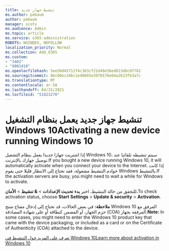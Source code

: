 ```yaml
---
title: تنشيط جهاز جديد
ms.author: pebaum
author: pebaum
manager: scotv
ms.audience: Admin
ms.topic: article
ms.service: o365-administration
ROBOTS: NOINDEX, NOFOLLOW
localization_priority: Normal
ms.collection: Adm_O365
ms.custom:
- "3402"
- "9001418"
ms.openlocfilehash: 5ee50d45712f4c363cf21d49e56ed813d6c0f782
ms.sourcegitcommit: 8bc60ec34bc1e40685e3976576e04a2623f63a7c
ms.translationtype: MT
ms.contentlocale: ar-SA
ms.lasthandoff: 04/15/2021
ms.locfileid: "51823270"
---
```

# <a name="activating-a-new-device-running-windows-10"></a><span data-ttu-id="cc9cd-102">تنشيط جهاز جديد يعمل بنظام التشغيل Windows 10</span><span class="sxs-lookup"><span data-stu-id="cc9cd-102">Activating a new device running Windows 10</span></span>

<span data-ttu-id="cc9cd-103">إذا اشتريت جهازا جديدا يعمل بنظام التشغيل Windows 10، سيتم تنشيطه تلقائيا عند توصيل جهازك بالإنترنت.</span><span class="sxs-lookup"><span data-stu-id="cc9cd-103">If you bought a new device running Windows 10, it will automatically activate when you connect your device to the Internet.</span></span> <span data-ttu-id="cc9cd-104">إذا كانت خوادم التنشيط مشغولة، فقد تحتاج إلى الانتظار قليلا حتى يقوم Windows بالتنشيط.</span><span class="sxs-lookup"><span data-stu-id="cc9cd-104">If the activation servers are busy, you might need to wait a while for Windows to activate.</span></span>

<span data-ttu-id="cc9cd-105">للتحقق من حالة التنشيط، اختر **بدء** **تحديث الإعدادات**  >  **& تنشيط**  >  **الأمان.**</span><span class="sxs-lookup"><span data-stu-id="cc9cd-105">To check activation status, choose **Start** **Settings** > **Update & security** > **Activation**.</span></span>

<span data-ttu-id="cc9cd-106">**ملاحظة:** في بعض الحالات، قد تحتاج إلى إدخال مفتاح منتج Windows 10 المرفق مع حزم الجهاز، أو المضمن كبطاقة أو على شهادة المصادقة (COA) المرفقة بجهاز.</span><span class="sxs-lookup"><span data-stu-id="cc9cd-106">**Note:** In some cases, you might need to enter the Windows 10 product key that came with the device packaging, or included as a card or on the Certificate of Authenticity (COA) attached to the device.</span></span>

[<span data-ttu-id="cc9cd-107">تعرف على المزيد حول التنشيط في Windows 10</span><span class="sxs-lookup"><span data-stu-id="cc9cd-107">Learn more about activation in Windows 10</span></span>](https://support.microsoft.com/help/12440)